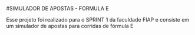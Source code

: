 #SIMULADOR DE APOSTAS - FORMULA E

<p>Esse projeto foi realizado para o SPRINT 1 da faculdade FIAP e consiste em um simulador de apostas para corridas de fórmula E</p>
